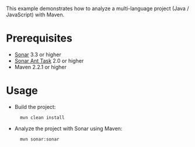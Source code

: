 This example demonstrates how to analyze a multi-language project (Java / JavaScript) with Maven.

Prerequisites
=============
* [Sonar](http://www.sonarsource.org/downloads/) 3.3 or higher
* [Sonar Ant Task](http://docs.codehaus.org/display/SONAR/Installing+and+Configuring+Ant+Task) 2.0 or higher
* Maven 2.2.1 or higher

Usage
=====
* Build the project:

        mvn clean install

* Analyze the project with Sonar using Maven:

        mvn sonar:sonar

